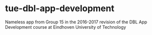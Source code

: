 # tue-dbl-app-development
Nameless app from Group 15 in the 2016-2017 revision of the DBL App Development course at Eindhoven University of Technology
